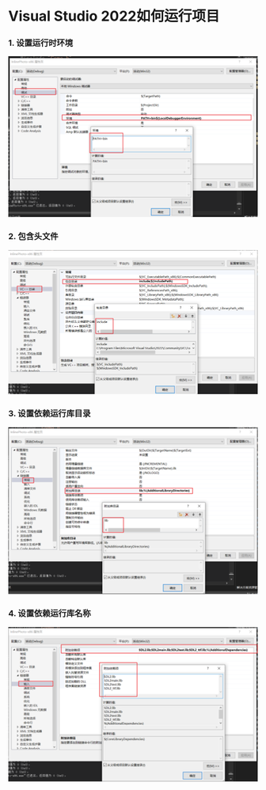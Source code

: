 # Visual Studio 2022如何运行项目


### 1. 设置运行时环境

![](./Assets/1.png)



### 2. 包含头文件

![](./Assets/2.png)



### 3. 设置依赖运行库目录

![](./Assets/3.png)



### 4. 设置依赖运行库名称

![](./Assets/4.png)